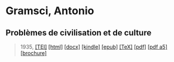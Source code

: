 # Gramsci, Antonio
## Problèmes de civilisation et de culture

> 1935,  <a title="Source XML/TEI" class="mime48 tei" href="https://hurlus.github.io/tei/gramsci1935_culture.xml">[TEI]</a>  <a title="HTML une page" class="mime48 html" href="https://hurlus.github.io/gramsci1935_culture/gramsci1935_culture.html">[html]</a>  <a title="Bureautique (LibreOffice, MS.Word)" class="mime48 docx" href="https://hurlus.github.io/gramsci1935_culture/gramsci1935_culture.docx">[docx]</a>  <a title="Amazon.kindle" class="mime48 mobi" href="https://hurlus.github.io/gramsci1935_culture/gramsci1935_culture.mobi">[kindle]</a>  <a title="EPUB, pour liseuses et téléphones" class="mime48 epub" href="https://hurlus.github.io/gramsci1935_culture/gramsci1935_culture.epub">[epub]</a>  <a title="LaTeX" class="mime48 tex" href="https://hurlus.github.io/gramsci1935_culture/gramsci1935_culture.tex">[TeX]</a>  <a title="PDF à imprimer, A4 2 colonnes" class="mime48 pdf" href="https://hurlus.github.io/gramsci1935_culture/gramsci1935_culture.pdf">[pdf]</a>  <a title="PDF à lire, A5 une colonne" class="mime48 a5" href="https://hurlus.github.io/gramsci1935_culture/gramsci1935_culture_a5.pdf">[pdf a5]</a>  <a title="Brochure à agrafer, pdf imposé pour imprimante recto/verso" class="mime48 brochure" href="https://hurlus.github.io/gramsci1935_culture/gramsci1935_culture_brochure.pdf">[brochure]</a> 
